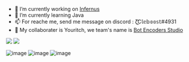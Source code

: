 - 🔭 I’m currently working on <a href="https://discord.gg/naJTnTFSmC">Infernus</a>
- 🌱 I’m currently learning Java
- 📫 For reache me, send me message on discord : ζ͜͡C𝕝𝕖𝕓𝕠𝕠𝕤𝕥#4931 
- 👯 My collaborater is Youritch, we team's name is <a href="https://discord.gg/243tk7k76v">Bot Encoders Studio</a>


<img src="https://github-readme-stats.vercel.app/api?username=Cleboost&theme=white&show_icons=true">
<img src="https://github-readme-stats.vercel.app/api/top-langs/?username=Cleboost&theme=white&layout=compact">


![image](https://user-images.githubusercontent.com/61158869/152136133-da0ecec5-7ede-4916-8853-a56e3420c502.png)  ![image](https://user-images.githubusercontent.com/61158869/152136159-7d636840-c464-4ff3-9824-20d23eeb1013.png)  ![image](https://user-images.githubusercontent.com/61158869/152136264-9d60055a-77b2-4395-89f6-af5e012a5a4c.png)


<!--
**Cleboost/Cleboost** is a ✨ _special_ ✨ repository because its `README.md` (this file) appears on your GitHub profile.

Here are some ideas to get you started:

- 🔭 I’m currently working on ...
- 🌱 I’m currently learning ...
- 👯 I’m looking to collaborate on ...
- 🤔 I’m looking for help with ...
- 💬 Ask me about ...
- 📫 How to reach me: ...
- 😄 Pronouns: ...
- ⚡ Fun fact: ...
-->
